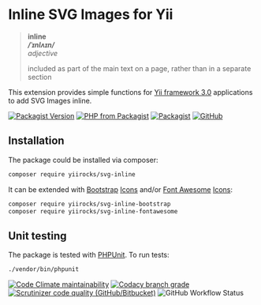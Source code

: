 # Inline SVG Images for Yii

> **inline**  
> ***/ˈɪnlʌɪn/***  
> *adjective*
>
> included as part of the main text on a page, rather than in a separate section

This extension provides simple functions for [Yii framework 3.0](http://www.yiiframework.com/) applications to add
SVG Images inline.

[![Packagist Version](https://img.shields.io/packagist/v/yiirocks/svg-inline.svg)](https://packagist.org/packages/yiirocks/svg-inline)
[![PHP from Packagist](https://img.shields.io/packagist/php-v/yiirocks/svg-inline.svg)](https://php.net/)
[![Packagist](https://img.shields.io/packagist/dt/yiirocks/svg-inline.svg)](https://packagist.org/packages/yiirocks/svg-inline)
[![GitHub](https://img.shields.io/github/license/yiirocks/svg-inline.svg)](https://github.com/yiirocks/svg-inline/blob/master/LICENSE)

## Installation

The package could be installed via composer:

```bash
composer require yiirocks/svg-inline
```

It can be extended with [Bootstrap](https://getbootstrap.com/) [Icons](https://icons.getbootstrap.com/) and/or [Font Awesome](https://fontawesome.com/) [Icons](https://fontawesome.com/icons):

```bash
composer require yiirocks/svg-inline-bootstrap
composer require yiirocks/svg-inline-fontawesome
```

## Unit testing

The package is tested with [PHPUnit](https://phpunit.de/). To run tests:

```bash
./vendor/bin/phpunit
```

[![Code Climate maintainability](https://img.shields.io/codeclimate/maintainability/YiiRocks/svg-inline.svg)](https://codeclimate.com/github/YiiRocks/svg-inline/maintainability)
[![Codacy branch grade](https://img.shields.io/codacy/grade/1a826829576d45668a766abaae2321bb/master.svg)](https://app.codacy.com/gh/YiiRocks/svg-inline)
[![Scrutinizer code quality (GitHub/Bitbucket)](https://img.shields.io/scrutinizer/quality/g/yiirocks/svg-inline/master.svg)](https://scrutinizer-ci.com/g/yiirocks/svg-inline/?branch=master)
![GitHub Workflow Status](https://img.shields.io/github/workflow/status/yiirocks/svg-inline/analysis)
